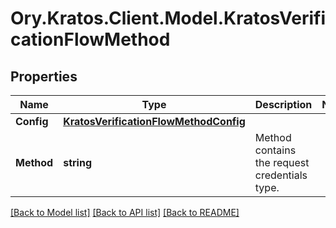 # Ory.Kratos.Client.Model.KratosVerificationFlowMethod
## Properties

Name | Type | Description | Notes
------------ | ------------- | ------------- | -------------
**Config** | [**KratosVerificationFlowMethodConfig**](KratosVerificationFlowMethodConfig.md) |  | 
**Method** | **string** | Method contains the request credentials type. | 

[[Back to Model list]](../README.md#documentation-for-models) [[Back to API list]](../README.md#documentation-for-api-endpoints) [[Back to README]](../README.md)

